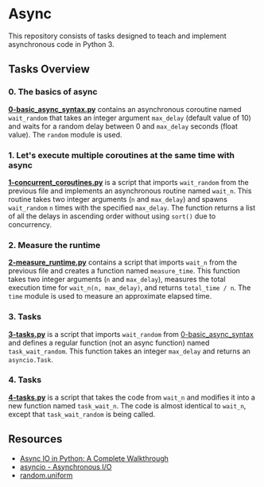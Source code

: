 # Async

This repository consists of tasks designed to teach and implement asynchronous code in Python 3.

## Tasks Overview

### 0. The basics of async

[**0-basic_async_syntax.py**](0-basic_async_syntax.py) contains an asynchronous coroutine named `wait_random` that takes an integer argument `max_delay` (default value of 10) and waits for a random delay between 0 and `max_delay` seconds (float value). The `random` module is used.

### 1. Let's execute multiple coroutines at the same time with async

[**1-concurrent_coroutines.py**](1-concurrent_coroutines.py) is a script that imports `wait_random` from the previous file and implements an asynchronous routine named `wait_n`. This routine takes two integer arguments (`n` and `max_delay`) and spawns `wait_random` `n` times with the specified `max_delay`. The function returns a list of all the delays in ascending order without using `sort()` due to concurrency.

### 2. Measure the runtime

[**2-measure_runtime.py**](2-measure_runtime.py) contains a script that imports `wait_n` from the previous file and creates a function named `measure_time`. This function takes two integer arguments (`n` and `max_delay`), measures the total execution time for `wait_n(n, max_delay)`, and returns `total_time / n`. The `time` module is used to measure an approximate elapsed time.

### 3. Tasks

[**3-tasks.py**](3-tasks.py) is a script that imports `wait_random` from [0-basic_async_syntax](0-basic_async_syntax) and defines a regular function (not an async function) named `task_wait_random`. This function takes an integer `max_delay` and returns an `asyncio.Task`.

### 4. Tasks

[**4-tasks.py**](4-tasks.py) is a script that takes the code from `wait_n` and modifies it into a new function named `task_wait_n`. The code is almost identical to `wait_n`, except that `task_wait_random` is being called.

## Resources

- [Async IO in Python: A Complete Walkthrough](https://intranet.alxswe.com/rltoken/zYkXScziW1D5rNdNEvObjQ)
- [asyncio - Asynchronous I/O](https://intranet.alxswe.com/rltoken/aZUO4GiWHbPIrVBIwptFAw)
- [random.uniform](https://intranet.alxswe.com/rltoken/72mVf1s8rx2ih_U2WjBmaA)
